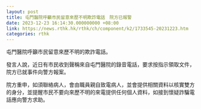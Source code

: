 ```yaml
---
layout: post
title: 屯門醫院呼籲市民留意來歷不明欺詐電話　院方已報警
date: 2023-12-23 16:14:30.000000000 +08:00
link: https://news.rthk.hk/rthk/ch/component/k2/1733545-20231223.htm
categories: rthk
---
```


屯門醫院呼籲市民留意來歷不明的欺詐電話。

發言人說，近日有市民收到聲稱來自屯門醫院的錄音電話，要求按指示領取文件，院方已就事件向警方報案。

院方重申，如須聯絡病人，會由職員親自致電病人，並會提供相關資料以核實雙方的身分，並提醒市民不要向來歷不明的來電提供任何個人資料，如接到懷疑詐騙電話應向警方求助。
